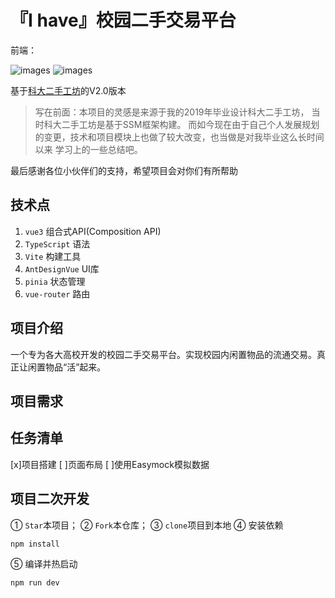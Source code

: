 # 『I have』校园二手交易平台

前端：

![images](https://img.shields.io/badge/vue-3.2-green)
![images](https://img.shields.io/badge/AntDesign-3.2-blue)

基于[科大二手工坊](https://github.com/lvr1997/kd-second-hand-workshop)的V2.0版本

> 写在前面：本项目的灵感是来源于我的2019年毕业设计科大二手工坊， 当时科大二手工坊是基于SSM框架构建。
> 而如今现在由于自己个人发展规划的变更，技术和项目模块上也做了较大改变，也当做是对我毕业这么长时间以来 学习上的一些总结吧。 

最后感谢各位小伙伴们的支持，希望项目会对你们有所帮助
## 技术点

1. `vue3` 组合式API(Composition API)
2. `TypeScript` 语法
3. `Vite`  构建工具
4. `AntDesignVue` UI库
5. `pinia` 状态管理
6. `vue-router` 路由

## 项目介绍

一个专为各大高校开发的校园二手交易平台。实现校园内闲置物品的流通交易。真正让闲置物品“活”起来。

## 项目需求



## 任务清单

[x]项目搭建
[ ]页面布局
[ ]使用Easymock模拟数据

## 项目二次开发

① `Star`本项目；
② `Fork`本仓库；
③ `clone`项目到本地
④ 安装依赖

```sh
npm install
```
⑤ 编译并热启动

```sh
npm run dev
```

